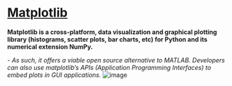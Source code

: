 # [Matplotlib](https://pypi.org/project/matplotlib/)
**Matplotlib is a cross-platform, data visualization and graphical plotting library (histograms, scatter plots, bar charts, etc) for Python and its numerical extension NumPy.**

*- As such, it offers a viable open source alternative to MATLAB. Developers can also use matplotlib’s APIs (Application Programming Interfaces) to embed plots in GUI applications.*
![image](https://github.com/ThisIs-Developer/Python/assets/109382325/49819bfb-6c44-4f55-83a5-9d731a68f171)
